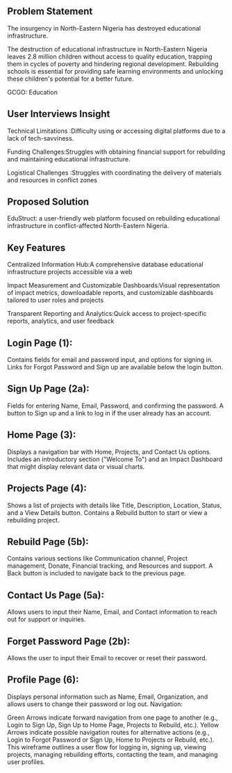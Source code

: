 ## Problem Statement
The insurgency in North-Eastern Nigeria has destroyed educational infrastructure. 

The destruction of educational infrastructure in North-Eastern Nigeria leaves 2.8 million children without access to quality education, trapping them in cycles of poverty and hindering regional development. Rebuilding schools is essential for providing safe learning environments and unlocking these children's potential for a better future.

GCGO: Education

## User Interviews Insight
Technical Limitations :Difficulty using or accessing digital platforms due to a lack of tech-savviness.

Funding Challenges:Struggles with obtaining financial support for rebuilding and maintaining educational infrastructure.

Logistical Challenges :Struggles with coordinating the delivery of materials and resources in conflict zones

## Proposed Solution
EduStruct: a user-friendly web platform focused on rebuilding educational infrastructure in conflict-affected North-Eastern Nigeria.

## Key Features
Centralized Information Hub:A comprehensive database educational infrastructure projects accessible via a web

Impact Measurement and Customizable Dashboards:Visual representation of impact metrics, downloadable reports, and customizable dashboards tailored to user roles and projects

Transparent Reporting and Analytics:Quick access to project-specific reports, analytics, and user feedback

## Login Page (1):
Contains fields for email and password input, and options for signing in.
Links for Forgot Password and Sign up are available below the login button.

## Sign Up Page (2a):
Fields for entering Name, Email, Password, and confirming the password.
A button to Sign up and a link to log in if the user already has an account.

## Home Page (3):
Displays a navigation bar with Home, Projects, and Contact Us options.
Includes an introductory section ("Welcome To") and an Impact Dashboard that might display relevant data or visual charts.

## Projects Page (4):
Shows a list of projects with details like Title, Description, Location, Status, and a View Details button.
Contains a Rebuild button to start or view a rebuilding project.

## Rebuild Page (5b):
Contains various sections like Communication channel, Project management, Donate, Financial tracking, and Resources and support.
A Back button is included to navigate back to the previous page.

## Contact Us Page (5a):
Allows users to input their Name, Email, and Contact information to reach out for support or inquiries.

## Forget Password Page (2b):
Allows the user to input their Email to recover or reset their password.

## Profile Page (6):
Displays personal information such as Name, Email, Organization, and allows users to change their password or log out.
Navigation:

Green Arrows indicate forward navigation from one page to another (e.g., Login to Sign Up, Sign Up to Home Page, Projects to Rebuild, etc.).
Yellow Arrows indicate possible navigation routes for alternative actions (e.g., Login to Forgot Password or Sign Up, Home to Projects or Rebuild, etc.).
This wireframe outlines a user flow for logging in, signing up, viewing projects, managing rebuilding efforts, contacting the team, and managing user profiles.
